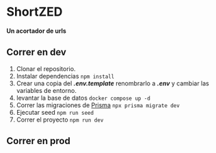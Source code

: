 # ShortZED
__Un acortador de urls__

## Correr en dev

1. Clonar el repositorio.
2. Instalar dependencias ```npm install```
3. Crear una copia del ***.env.template*** renombrarlo a ***.env*** y cambiar las variables de entorno.
4. levantar la base de datos ```docker compose up -d```
5. Correr las migraciones de [Prisma](https://www.prisma.io/) ```npx prisma migrate dev```
6. Ejecutar seed ```npm run seed```
7. Correr el proyecto ```npm run dev```



## Correr en prod